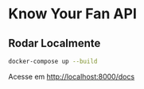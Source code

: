 # Know Your Fan API

## Rodar Localmente

```bash
docker-compose up --build
```

Acesse em [http://localhost:8000/docs](http://localhost:8000/docs)